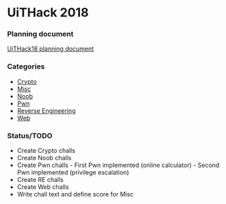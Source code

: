 # UiTHack 2018

### Planning document
[UiTHack18 planning document](./UiTHack18_planning.md)

### Categories
- [Crypto](./Crypto)
- [Misc](./Misc)
- [Noob](./Noob)
- [Pwn](./Pwn)
- [Reverse Engineering](./Reverse%20Engineering)
- [Web](./Web)

### Status/TODO
- Create Crypto challs
- Create Noob challs
- Create Pwn challs
        - First Pwn implemented (online calculator)
        - Second Pwn implemented (privilege escalation)
- Create RE challs
- Create Web challs
- Write chall text and define score for Misc
